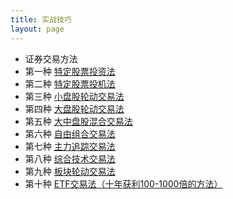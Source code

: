 ```yaml
---
title: 实战技巧
layout: page
---
```


<ul class="listing">
<li class="listing-seperator">证券交易方法</li>
  <li class="listing-item">第一种 
  <a href="{{ site.url }}/2013/07/05/jiaoyi1.html" title="{{ post.title }}">特定股票投资法</a>
  </li>
  <li class="listing-item">第二种
  <a href="{{ site.url }}/2013/07/05/jiaoyi2.html" title="{{ post.title }}">特定股票投机法</a>
  </li>
  <li class="listing-item">第三种 
  <a href="{{ site.url }}/2013/07/05/jiaoyi3.html" title="{{ post.title }}">小盘股轮动交易法</a>
  </li>
  <li class="listing-item">第四种 
  <a href="{{ site.url }}/2013/07/05/jiaoyi4.html" title="{{ post.title }}">大盘股轮动交易法</a>
  </li>
  <li class="listing-item">第五种 
  <a href="{{ site.url }}/2013/07/05/jiaoyi5.html" title="{{ post.title }}">大中盘股混合交易法</a>
  </li>
  <li class="listing-item">第六种 
  <a href="{{ site.url }}/2013/07/05/jiaoyi6.html" title="{{ post.title }}">自由组合交易法</a>
  </li>
  </li>
  <li class="listing-item">第七种 
  <a href="{{ site.url }}/2013/07/05/jiaoyi7.html" title="{{ post.title }}">主力追踪交易法</a>
  </li>
  </li>
  <li class="listing-item">第八种 
  <a href="{{ site.url }}/2013/07/05/jiaoyi8.html" title="{{ post.title }}">综合技术交易法</a>
  </li>
  </li>
  <li class="listing-item">第九种 
  <a href="{{ site.url }}/2013/07/05/jiaoyi9.html" title="{{ post.title }}">板块轮动交易法</a>
  </li>
  </li>
  <li class="listing-item">第十种 
  <a href="{{ site.url }}/2013/07/05/jiaoyi10.html" title="{{ post.title }}">ETF交易法（十年获利100-1000倍的方法）</a>
  </li>
</ul>
